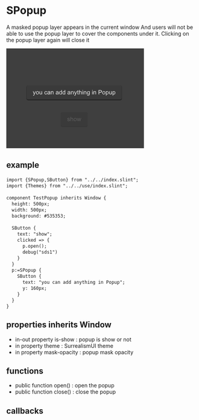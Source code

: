 # SPopup
A masked popup layer appears in the current window
And users will not be able to use the popup layer to cover the components under it. 
Clicking on the popup layer again will close it

![](../../static/popup.png)

## example
```
import {SPopup,SButton} from "../../index.slint";
import {Themes} from "../../use/index.slint";

component TestPopup inherits Window {
  height: 500px;
  width: 500px;
  background: #535353;
 
  SButton {
    text: "show";
    clicked => {
      p.open();
      debug("sds1")
    }
  }
  p:=SPopup {
    SButton {
      text: "you can add anything in Popup";
      y: 160px;
    }
  }
}
```
## properties  inherits Window
- in-out property <bool> is-show : popup is show or not
- in property <Themes> theme : SurrealismUI theme
- in property <percent> mask-opacity : popup mask opacity
## functions
- public function open() : open the popup
- public function close() : close the popup
## callbacks
